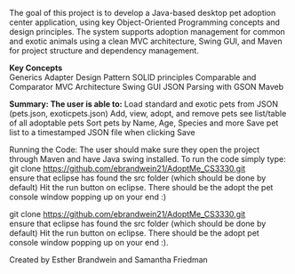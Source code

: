 The goal of this project is to develop a Java-based desktop pet adoption center application, using key Object-Oriented Programming concepts and design principles. The system supports adoption management for common and exotic animals using a clean MVC architecture, Swing GUI, and Maven for project structure and dependency management.

**Key Concepts**  
Generics
Adapter Design Pattern
SOLID principles
Comparable and Comparator
MVC Architecture
Swing GUI 
JSON Parsing with GSON 
Maveb 

**Summary: The user is able to:**
Load standard and exotic pets from JSON (pets.json, exoticpets.json)
Add, view, adopt, and remove pets
see list/table of all adoptable pets
Sort pets by Name, Age, Species and more 
Save pet list to a timestamped JSON file when clicking Save

Running the Code: The user should make sure they open the project through Maven and have Java swing installed. To run the code simply type:      	
  git clone https://github.com/ebrandwein21/AdoptMe_CS3330.git	
  ensure that eclipse has found the src folder (which should be done by default)
  Hit the run button on eclipse. There should be the adopt the pet console window popping up on your end :) 

  git clone https://github.com/ebrandwein21/AdoptMe_CS3330.git	
ensure that eclipse has found the src folder (which should be done by default)
Hit the run button on eclipse. There should be the adopt pet console window popping up on your end :).

Created by Esther Brandwein and Samantha Friedman


